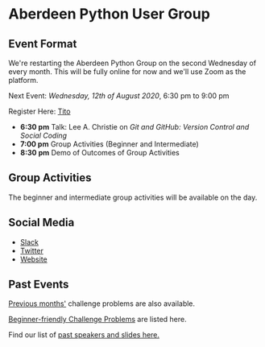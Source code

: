 # Aberdeen Python User Group

## Event Format

We're restarting the Aberdeen Python Group on the second Wednesday of every month. This will be fully online for now and we'll use Zoom as the platform.

Next Event: *Wednesday, 12th of August 2020*, 6:30 pm to 9:00 pm

Register Here: [Tito](https://ti.to/code-the-city/aberdeen-python-user-group-jul-2020)

- **6:30 pm** Talk: Lee A. Christie on *Git and GitHub: Version Control and Social Coding*
- **7:00 pm** Group Activities (Beginner and Intermediate)
- **8:30 pm** Demo of Outcomes of Group Activities

## Group Activities

The beginner and intermediate group activities will be available on the day.

## Social Media

- [Slack](https://join.slack.com/t/python-aberdeen/shared_invite/zt-fe4vr06d-TavzVV4ZusCxYLEdCqxsyQ)
- [Twitter](https://twitter.com/pythonaberdeen)
- [Website](https://pythonaberdeen.github.io)

## Past Events

[Previous months'](/previous) challenge problems are also available.

[Beginner-friendly Challenge Problems](beginner.md) are listed here.

Find our list of [past speakers and slides here.](https://github.com/PythonAberdeen/user_group/wiki/Speakers)
